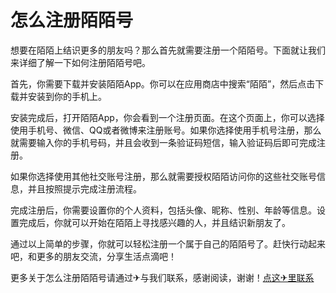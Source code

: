 # 怎么注册陌陌号

想要在陌陌上结识更多的朋友吗？那么首先就需要注册一个陌陌号。下面就让我们来详细了解一下如何注册陌陌号吧。

首先，你需要下载并安装陌陌App。你可以在应用商店中搜索“陌陌”，然后点击下载并安装到你的手机上。

安装完成后，打开陌陌App，你会看到一个注册页面。在这个页面上，你可以选择使用手机号、微信、QQ或者微博来注册账号。如果你选择使用手机号注册，那么就需要输入你的手机号码，并且会收到一条验证码短信，输入验证码后即可完成注册。

如果你选择使用其他社交账号注册，那么就需要授权陌陌访问你的这些社交账号信息，并且按照提示完成注册流程。

完成注册后，你需要设置你的个人资料，包括头像、昵称、性别、年龄等信息。设置完成后，你就可以开始在陌陌上寻找感兴趣的人，并且结识新朋友了。

通过以上简单的步骤，你就可以轻松注册一个属于自己的陌陌号了。赶快行动起来吧，和更多的朋友交流，分享生活点滴吧！

更多关于怎么注册陌陌号请通过✈与我们联系，感谢阅读，谢谢！[点这✈里联系](https://gg.k02.cc)